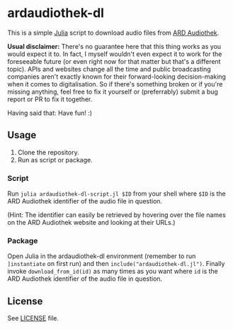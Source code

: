 # ardaudiothek-dl

This is a simple [Julia](julialang.org) script to download audio files from [ARD Audiothek](https://www.ardaudiothek.de/).

**Usual disclaimer:**
There's no guarantee here that this thing works as you would expect it to.
In fact, I myself wouldn't even expect it to work for the foreseeable future (or even right now for that matter but that's a different topic).
APIs and websites change all the time and public broadcasting companies aren't exactly known for their forward-looking decision-making when it comes to digitalisation.
So if there's something broken or if you're missing anything, feel free to fix it yourself or (preferrably) submit a bug report or PR to fix it together.

Having said that: Have fun! :)

## Usage

1. Clone the repository.
2. Run as script or package.

### Script

Run `julia ardaudiothek-dl-script.jl $ID` from your shell where `$ID` is the ARD Audiothek identifier of the audio file in question.

(Hint: The identifier can easily be retrieved by hovering over the file names on the ARD Audiothek website and looking at their URLs.)

### Package

Open Julia in the ardaudiothek-dl environment (remember to run `]instantiate` on first run) and then `include("ardaudiothek-dl.jl")`.
Finally invoke `download_from_id(id)` as many times as you want where `id` is the ARD Audiothek identifier of the audio file in question.

## License

See [LICENSE](LICENSE) file.
